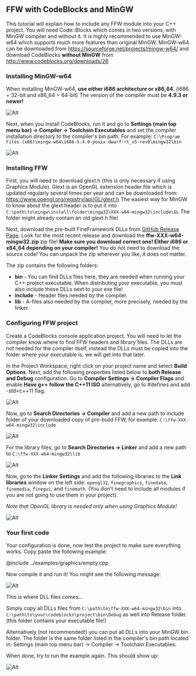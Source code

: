 FFW with CodeBlocks and MinGW
-----------------------------------------

This tutorial will explain how to include any FFW module into your C++ project. You will need Code::Blocks which comes in two versions, with MinGW compiler and without it. It is highly recommended to use MinGW-w64 which supports much more features than original MinGW. MinGW-w64 can be downloaded from <https://sourceforge.net/projects/mingw-w64/> and download CodeBlocks **without MinGW** from <http://www.codeblocks.org/downloads/26>

### Installing MinGW-w64

When installing MinGW-w64, **use either i686 architecture or x86_64**. (i686 = 32-bit and x86_64 = 64-bit) The version of the compiler must be **4.9.3 or newer!**

![Alt](images/tutorial-cb-01.png)

Next, when you install CodeBlocks, run it and go to **Settings (main top menu bar) -> Compiler -> Toolchain Executables** and set the compiler installation directory to the compiler's bin path. For example: `C:\Program Files (x86)\mingw-w64\i686-5.4.0-posix-dwarf-rt_v5-rev0\mingw32\bin`

![Alt](images/tutorial-cb-02.png)

### Installing FFW

First, you will need to download glext.h (this is only necessary if using Graphics Module). Glext is an OpenGL extension header file which is updated regularly several times per year and can be downloaded from: <https://www.opengl.org/registry/api/GL/glext.h> The easiest way for MinGW to know about the glext header is to put it into `C:\path\to\mingw\install\folder\mingw32\XXX-w64-mingw32\include\GL` The folder might already contain an old glext.h file!

Next, download the pre-built FineFramework DLLs from [GitHub Release Page](https://github.com/matusnovak/fineframework/releases). Look for the most recent release and download the **ffw-XXX-w64-mingw32.zip** zip file! **Make sure you download correct one! Either i686 or x84_64 depending on your compiler!** You do not need to download the source code! You can unpack the zip wherever you like, it does not matter.

The zip contains the following folders:

* **bin** - You can find DLLs files here, they are needed when running your C++ project executable. When distributing your executable, you must also include these DLLs next to your exe file!
* **include** - Header files needed by the compiler.
* **lib** - A-files also needed by the compiler, more precisely, needed by the linker.

### Configuring FFW project

Create a CodeBlocks console application project. You will need to let the compiler know where to find FFW headers and library files. The DLLs are not needed for the compiler itself,  instead the DLLs must be copied into the folder where your executable is, we will get into that later.

In the Project Workspace, right click on your project name and select **Build Options**. Next, add the following properties listed below to **both Release and Debug** configuration. Go to **Compiler Settings -> Compiler Flags** and enable **Have g++ follow the C++11 ISO** alternatively, go to #defines and add -std=c++11 flag.

![Alt](images/tutorial-cb-03.png)

Now, go to **Search Directories -> Compiler** and add a new path to include folder of your downloaded copy of pre-build FFW, for example: `C:\ffw-XXX-w64-mingw32\include`

![Alt](images/tutorial-cb-04.png)

For the library files, go to **Search Directories -> Linker** and add a new path to `C:\ffw-XXX-w64-mingw32\lib`

![Alt](images/tutorial-cb-05.png)

Now, go to the **Linker Settings** and add the following libraries to the **Link libraries** window on the left side: `opengl32`, `finegraphics`, `finedata`, `finemedia`, `finegui`, and `finemath`. (You don't need to include all modules if you are not going to use them in your project).

*Note that OpenGL library is needed only when using Graphics Module!*

![Alt](images/tutorial-cb-06.png)

### Your first code

Your configuration is done, now test the project to make sure everything works. Copy paste the following example:

@include ../examples/graphics/empty.cpp

Now compile it and run it! You might see the following message:

![Alt](images/tutorial-cb-07.png)

This is where DLL files comes...

Simply copy all DLLs files from `C:\path\to\ffw-XXX-w64-mingw32\bin` into `C:\path\to\your\codeblocks\project\bin\Debug` as well into Release folder. (this folder contains your executable file!)

Alternatively (not recommended!) you can put all DLLs into your MinGW bin folder. The folder is the same folder listed in the compiler's bin path located in: Settings (main top menu bar) -> Compiler -> Toolchain Executables.

When done, try to run the example again. This should show up:

![Alt](images/tutorial-cb-08.png)